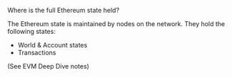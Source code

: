 Where is the full Ethereum state held?

The Ethereum state is maintained by nodes on the network. They hold the following states:

- World & Account states
- Transactions

(See EVM Deep Dive notes)
